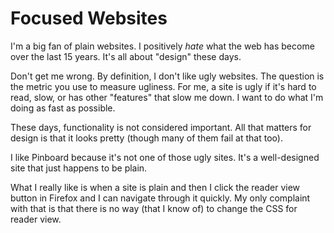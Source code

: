 # Focused Websites

I'm a big fan of plain websites. I positively *hate* what the web has become over the last 15 years. It's all about "design" these days.

Don't get me wrong. By definition, I don't like ugly websites. The question is the metric you use to measure ugliness. For me, a site is ugly if it's hard to read, slow, or has other "features" that slow me down. I want to do what I'm doing as fast as possible.

These days, functionality is not considered important. All that matters for design is that it looks pretty (though many of them fail at that too).

I like Pinboard because it's not one of those ugly sites. It's a well-designed site that just happens to be plain.

What I really like is when a site is plain and then I click the reader view button in Firefox and I can navigate through it quickly. My only complaint with that is that there is no way (that I know of) to change the CSS for reader view.
